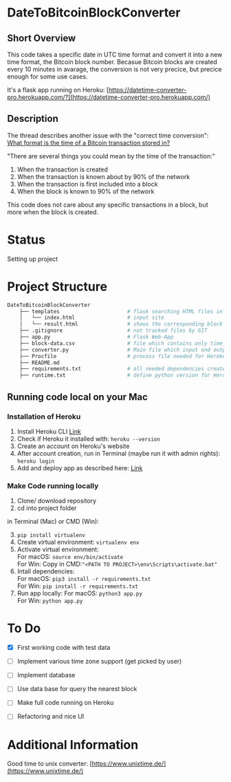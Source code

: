 # DateToBitcoinBlockConverter
## Short Overview
This code takes a specific date in UTC time format and convert it into a new time format, the Bitcoin block number. Becasue Bitcoin blocks are created every 10 minutes in avarage, the conversion is not very precice, but precice enough for some use cases.

It's a flask app running on Heroku: [https://datetime-converter-pro.herokuapp.com/?](https://datetime-converter-pro.herokuapp.com/) 

## Description
The thread describes another issue with the "correct time conversion": [What format is the time of a Bitcoin transaction stored in?](https://bitcoin.stackexchange.com/questions/7788/what-format-is-the-time-of-a-bitcoin-transaction-stored-in#23681)

"There are several things you could mean by the time of the transaction:"
1. When the transaction is created
2. When the transaction is known about by 90% of the network
3. When the transaction is first included into a block
4. When the block is known to 90% of the network

This code does not care about any specific transactions in a block, but more when the block is created.

# Status
Setting up project

# Project Structure
```bash
DateToBitcoinBlockConverter
    ├── templates                      # flask searching HTML files in this folder   
    │   └── index.html                 # input site
    │   └── result.html                # shows the corresponding block height  
    ├── .gitignore                     # not tracked files by GIT  
    ├── app.py                         # Flask Web-App   
    ├── block-data.csv                 # file which contains only time_stamp and block_height of all blocks
    ├── converter.py                   # Main file which input and output for web-app
    ├── Procfile                       # process file needed for Heroku deployment
    ├── README.md   
    ├── requirements.txt               # all needed dependencies created via: ' pip freeze > requirements.txt '
    ├── runtime.txt                    # define python version for Heroku
```

## Running code local on your Mac
### Installation of Heroku
1. Install Heroku CLI [Link](https://devcenter.heroku.com/articles/heroku-cli#download-and-install)
3. Check if Heroku it installed with: ```heroku --version```
4. Create an account on Heroku's website
5. After account creation, run in Terminal (maybe run it with admin rights): ```heroku login```
6. Add and deploy app as described here: [Link](https://realpython.com/flask-by-example-part-1-project-setup/)

### Make Code running locally
1. Clone/ download repository
2. cd into project folder

in Terminal (Mac) or CMD (Win):

3. ```pip install virtualenv```   
4. Create virtual environment: ```virtualenv env```
5. Activate virtual environment:   
For macOS: ```source env/bin/activate```   
For Win: Copy in CMD:```"<PATH TO PROJECT>\env\Scripts\activate.bat"``` 
6. Intall dependencies:   
For macOS: ```pip3 install -r requirements.txt```   
For Win: ```pip install -r requirements.txt```   
7. Run app locally:
For macOS: ```python3 app.py```   
For Win: ```python app.py```

# To Do
- [x] First working code with test data
- [ ] Implement various time zone support (get picked by user)
- [ ] Implement database
- [ ] Use data base for query the nearest block
- [ ] Make full code running on Heroku
- [ ] Refactoring and nice UI


# Additional Information
Good time to unix converter: [https://www.unixtime.de/](https://www.unixtime.de/)
